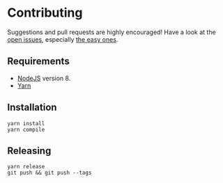 # Contributing

Suggestions and pull requests are highly encouraged! Have a look at the [open issues](https://github.com/critocrito/build-chores/issues?q=is%3Aissue+is%3Aopen+label%3A%22help+wanted%22+sort%3Areactions-%2B1-desc), especially [the easy ones](https://github.com/critocrito/build-chores/issues?q=is%3Aissue+is%3Aopen+label%3A%22good+first+issue%22+sort%3Areactions-%2B1-desc).

## Requirements

- [NodeJS](https://nodejs.org/en/) version 8.
- [Yarn](https://yarnpkg.com/en/)

## Installation

```
yarn install
yarn compile
```

## Releasing

```
yarn release
git push && git push --tags
```
